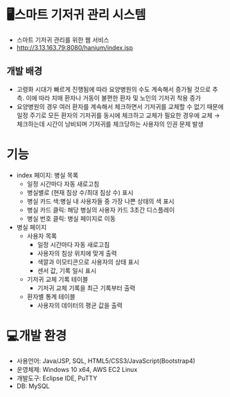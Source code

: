 # 🖥스마트 기저귀 관리 시스템
- 스마트 기저귀 관리를 위한 웹 서비스
- <http://3.13.163.79:8080/hanium/index.jsp>

## 개발 배경
- 고령화 시대가 빠르게 진행됨에 따라 요양병원의 수도 계속해서 증가될 것으로 추측. 이에 따라 치매 환자나 거동이 불편한 환자 및 노인의 기저귀 착용 증가
- 요양병원의 경우 여러 환자를 계속해서 체크하면서 기저귀를 교체할 수 없기 때문에 일정 주기로 모든 환자의 기저귀를 동시에 체크하고 교체가 필요한 경우에 교체 → 체크하는데 시간이 낭비되며 기저귀를 체크당하는 사용자의 인권 문제 발생

# 기능
- index 페이지: 병실 목록
    * 일정 시간마다 자동 새로고침
    * 병실별로 (현재 침상 수/최대 침상 수) 표시
    * 병실 카드 색:병실 내 사용자들 중 가장 나쁜 상태의 색 표시
    * 병실 카드 클릭: 해당 병실의 사용자 카드 3초간 디스플레이
    * 병실 번호 클릭: 병실 페이지로 이동
- 병실 페이지
    * 사용자 목록
        + 일정 시간마다 자동 새로고침
        + 사용자의 침상 위치에 맞게 출력
        + 색깔과 이모티콘으로 사용자의 상태 표시
        + 센서 값, 기록 일시 표시
    * 기저귀 교체 기록 테이블
        + 기저귀 교체 기록을 최근 기록부터 출력
    * 환자별 통계 테이블
        + 사용자의 데이터의 평균 값을 출력

# ️💻개발 환경
 - 사용언어: Java/JSP, SQL, HTML5/CSS3/JavaScript(Bootstrap4)
 - 운영체제: Windows 10 x64, AWS EC2 Linux
 - 개발도구: Eclipse IDE, PuTTY
 - DB: MySQL 
